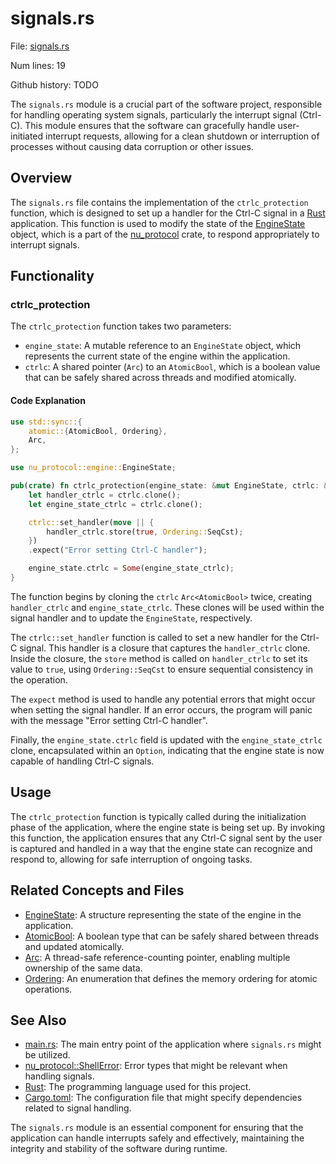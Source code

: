 # signals.rs

File: [signals.rs](/home/keenan/Dev/nushell/src/signals.rs)

Num lines: 19

Github history: TODO




The `signals.rs` module is a crucial part of the software project, responsible for handling operating system signals, particularly the interrupt signal (Ctrl-C). This module ensures that the software can gracefully handle user-initiated interrupt requests, allowing for a clean shutdown or interruption of processes without causing data corruption or other issues.

## Overview

The `signals.rs` file contains the implementation of the `ctrlc_protection` function, which is designed to set up a handler for the Ctrl-C signal in a [Rust](Rust.md) application. This function is used to modify the state of the [EngineState](EngineState.md) object, which is a part of the [nu_protocol](nu_protocol.md) crate, to respond appropriately to interrupt signals.

## Functionality

### ctrlc_protection

The `ctrlc_protection` function takes two parameters:

- `engine_state`: A mutable reference to an `EngineState` object, which represents the current state of the engine within the application.
- `ctrlc`: A shared pointer (`Arc`) to an `AtomicBool`, which is a boolean value that can be safely shared across threads and modified atomically.

#### Code Explanation

```rust
use std::sync::{
    atomic::{AtomicBool, Ordering},
    Arc,
};

use nu_protocol::engine::EngineState;

pub(crate) fn ctrlc_protection(engine_state: &mut EngineState, ctrlc: &Arc<AtomicBool>) {
    let handler_ctrlc = ctrlc.clone();
    let engine_state_ctrlc = ctrlc.clone();

    ctrlc::set_handler(move || {
        handler_ctrlc.store(true, Ordering::SeqCst);
    })
    .expect("Error setting Ctrl-C handler");

    engine_state.ctrlc = Some(engine_state_ctrlc);
}
```

The function begins by cloning the `ctrlc` `Arc<AtomicBool>` twice, creating `handler_ctrlc` and `engine_state_ctrlc`. These clones will be used within the signal handler and to update the `EngineState`, respectively.

The `ctrlc::set_handler` function is called to set a new handler for the Ctrl-C signal. This handler is a closure that captures the `handler_ctrlc` clone. Inside the closure, the `store` method is called on `handler_ctrlc` to set its value to `true`, using `Ordering::SeqCst` to ensure sequential consistency in the operation.

The `expect` method is used to handle any potential errors that might occur when setting the signal handler. If an error occurs, the program will panic with the message "Error setting Ctrl-C handler".

Finally, the `engine_state.ctrlc` field is updated with the `engine_state_ctrlc` clone, encapsulated within an `Option`, indicating that the engine state is now capable of handling Ctrl-C signals.

## Usage

The `ctrlc_protection` function is typically called during the initialization phase of the application, where the engine state is being set up. By invoking this function, the application ensures that any Ctrl-C signal sent by the user is captured and handled in a way that the engine state can recognize and respond to, allowing for safe interruption of ongoing tasks.

## Related Concepts and Files

- [EngineState](EngineState.md): A structure representing the state of the engine in the application.
- [AtomicBool](AtomicBool.md): A boolean type that can be safely shared between threads and updated atomically.
- [Arc](Arc.md): A thread-safe reference-counting pointer, enabling multiple ownership of the same data.
- [Ordering](Ordering.md): An enumeration that defines the memory ordering for atomic operations.

## See Also

- [main.rs](main.rs.md): The main entry point of the application where `signals.rs` might be utilized.
- [nu_protocol::ShellError](nu_protocol::ShellError.md): Error types that might be relevant when handling signals.
- [Rust](Rust.md): The programming language used for this project.
- [Cargo.toml](Cargo.toml.md): The configuration file that might specify dependencies related to signal handling.

The `signals.rs` module is an essential component for ensuring that the application can handle interrupts safely and effectively, maintaining the integrity and stability of the software during runtime.
